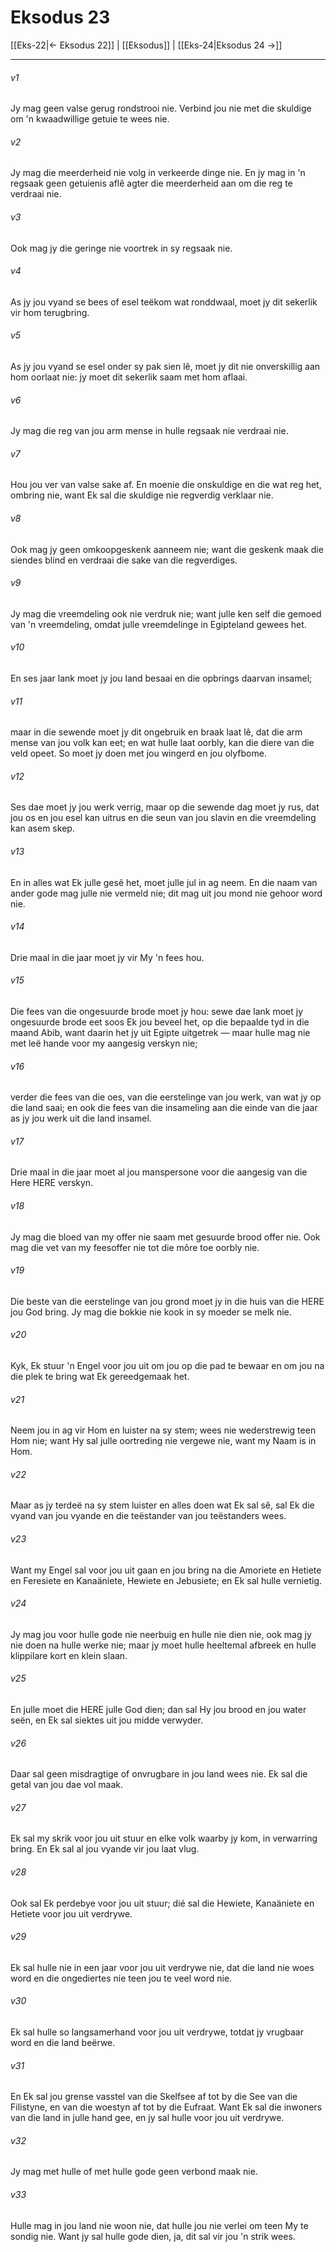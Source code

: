# Eksodus 23

[[Eks-22|← Eksodus 22]] | [[Eksodus]] | [[Eks-24|Eksodus 24 →]]
***

###### v1
Jy mag geen valse gerug rondstrooi nie. Verbind jou nie met die skuldige om 'n kwaadwillige getuie te wees nie. 
###### v2
Jy mag die meerderheid nie volg in verkeerde dinge nie. En jy mag in 'n regsaak geen getuienis aflê agter die meerderheid aan om die reg te verdraai nie. 
###### v3
Ook mag jy die geringe nie voortrek in sy regsaak nie. 
###### v4
As jy jou vyand se bees of esel teëkom wat ronddwaal, moet jy dit sekerlik vir hom terugbring. 
###### v5
As jy jou vyand se esel onder sy pak sien lê, moet jy dit nie onverskillig aan hom oorlaat nie: jy moet dit sekerlik saam met hom aflaai. 
###### v6
Jy mag die reg van jou arm mense in hulle regsaak nie verdraai nie. 
###### v7
Hou jou ver van valse sake af. En moenie die onskuldige en die wat reg het, ombring nie, want Ek sal die skuldige nie regverdig verklaar nie. 
###### v8
Ook mag jy geen omkoopgeskenk aanneem nie; want die geskenk maak die siendes blind en verdraai die sake van die regverdiges. 
###### v9
Jy mag die vreemdeling ook nie verdruk nie; want julle ken self die gemoed van 'n vreemdeling, omdat julle vreemdelinge in Egipteland gewees het. 
###### v10
En ses jaar lank moet jy jou land besaai en die opbrings daarvan insamel; 
###### v11
maar in die sewende moet jy dit ongebruik en braak laat lê, dat die arm mense van jou volk kan eet; en wat hulle laat oorbly, kan die diere van die veld opeet. So moet jy doen met jou wingerd en jou olyfbome. 
###### v12
Ses dae moet jy jou werk verrig, maar op die sewende dag moet jy rus, dat jou os en jou esel kan uitrus en die seun van jou slavin en die vreemdeling kan asem skep. 
###### v13
En in alles wat Ek julle gesê het, moet julle jul in ag neem. En die naam van ander gode mag julle nie vermeld nie; dit mag uit jou mond nie gehoor word nie. 
###### v14
Drie maal in die jaar moet jy vir My 'n fees hou. 
###### v15
Die fees van die ongesuurde brode moet jy hou: sewe dae lank moet jy ongesuurde brode eet soos Ek jou beveel het, op die bepaalde tyd in die maand Abib, want daarin het jy uit Egipte uitgetrek — maar hulle mag nie met leë hande voor my aangesig verskyn nie; 
###### v16
verder die fees van die oes, van die eerstelinge van jou werk, van wat jy op die land saai; en ook die fees van die insameling aan die einde van die jaar as jy jou werk uit die land insamel. 
###### v17
Drie maal in die jaar moet al jou manspersone voor die aangesig van die Here HERE verskyn. 
###### v18
Jy mag die bloed van my offer nie saam met gesuurde brood offer nie. Ook mag die vet van my feesoffer nie tot die môre toe oorbly nie. 
###### v19
Die beste van die eerstelinge van jou grond moet jy in die huis van die HERE jou God bring. Jy mag die bokkie nie kook in sy moeder se melk nie. 
###### v20
Kyk, Ek stuur 'n Engel voor jou uit om jou op die pad te bewaar en om jou na die plek te bring wat Ek gereedgemaak het. 
###### v21
Neem jou in ag vir Hom en luister na sy stem; wees nie wederstrewig teen Hom nie; want Hy sal julle oortreding nie vergewe nie, want my Naam is in Hom. 
###### v22
Maar as jy terdeë na sy stem luister en alles doen wat Ek sal sê, sal Ek die vyand van jou vyande en die teëstander van jou teëstanders wees. 
###### v23
Want my Engel sal voor jou uit gaan en jou bring na die Amoriete en Hetiete en Feresiete en Kanaäniete, Hewiete en Jebusiete; en Ek sal hulle vernietig. 
###### v24
Jy mag jou voor hulle gode nie neerbuig en hulle nie dien nie, ook mag jy nie doen na hulle werke nie; maar jy moet hulle heeltemal afbreek en hulle klippilare kort en klein slaan. 
###### v25
En julle moet die HERE julle God dien; dan sal Hy jou brood en jou water seën, en Ek sal siektes uit jou midde verwyder. 
###### v26
Daar sal geen misdragtige of onvrugbare in jou land wees nie. Ek sal die getal van jou dae vol maak. 
###### v27
Ek sal my skrik voor jou uit stuur en elke volk waarby jy kom, in verwarring bring. En Ek sal al jou vyande vir jou laat vlug. 
###### v28
Ook sal Ek perdebye voor jou uit stuur; dié sal die Hewiete, Kanaäniete en Hetiete voor jou uit verdrywe. 
###### v29
Ek sal hulle nie in een jaar voor jou uit verdrywe nie, dat die land nie woes word en die ongediertes nie teen jou te veel word nie. 
###### v30
Ek sal hulle so langsamerhand voor jou uit verdrywe, totdat jy vrugbaar word en die land beërwe. 
###### v31
En Ek sal jou grense vasstel van die Skelfsee af tot by die See van die Filistyne, en van die woestyn af tot by die Eufraat. Want Ek sal die inwoners van die land in julle hand gee, en jy sal hulle voor jou uit verdrywe. 
###### v32
Jy mag met hulle of met hulle gode geen verbond maak nie. 
###### v33
Hulle mag in jou land nie woon nie, dat hulle jou nie verlei om teen My te sondig nie. Want jy sal hulle gode dien, ja, dit sal vir jou 'n strik wees. 
